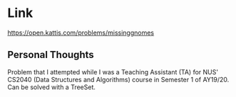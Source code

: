 # Link

https://open.kattis.com/problems/missinggnomes

## Personal Thoughts

Problem that I attempted while I was a Teaching Assistant (TA) for NUS' CS2040 (Data Structures and Algorithms) course in Semester 1 of AY19/20.
Can be solved with a TreeSet.


